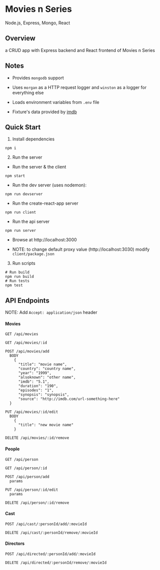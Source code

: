 # Movies n Series

Node.js, Express, Mongo, React

## Overview

a CRUD app with Express backend and React frontend of Movies n Series

## Notes

- Provides `mongodb` support

- Uses `morgan` as a HTTP request logger and `winston` as a logger for everything else

- Loads environment variables from `.env` file

- Fixture's data provided by [imdb](https://www.imdb.com)

## Quick Start

1. Install dependencies

  ```
  npm i
  ```

2. Run the server

  - Run the server & the client

  ```
  npm start
  ```

  - Run the dev server (uses nodemon):

  ```
  npm run devserver
  ```

  - Run the create-react-app server

  ```
  npm run client
  ```

  - Run the api server

  ```
  npm run server
  ```

  - Browse at http://localhost:3000

  - NOTE: to change default proxy value (http://localhost:3030) modify `client/package.json`

3. Run scripts

  ```
  # Run build
  npm run build
  # Run tests
  npm test
  ```

## API Endpoints

  NOTE: Add `Accept: application/json` header
  
#### Movies

  ```
  GET /api/movies
  
  GET /api/movies/:id
  
  POST /api/movies/add
    BODY
      {
        "title": "movie name",
        "country": "country name",
        "year": "1999",
        "alsoknown": "other name",
        "imdb": "5.1",
        "duration": "190",
        "episodes": "1",
        "synopsis": "synopsis",
        "source": "http://imdb.com/url-something-here"
    }

  PUT /api/movies/:id/edit
    BODY
      {
        "title": "new movie name"
      }

  DELETE /api/movies/:id/remove
  ```

#### People

  ```
  GET /api/person

  GET /api/person/:id

  POST /api/person/add
    params

  PUT /api/person/:id/edit
    params

  DELETE /api/person/:id/remove
  ```

#### Cast

  ```
  POST /api/cast/:personId/add/:movieId

  DELETE /api/cast/:personId/remove/:movieId
  ```

#### Directors

  ```
  POST /api/directed/:personId/add/:movieId

  DELETE /api/directed/:personId/remove/:movieId
```

